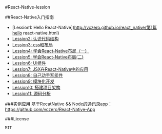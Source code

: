 #React-Native-lession

##React-Native入门指南

+ [Lession1: Hello React-Native](http://vczero.github.io/react_native/第1篇hello react-native.html)
+ [Lession2: 认识代码结构](http://vczero.github.io/react_native/第2篇认识代码结构.html)
+ [Lession3: css和布局](http://vczero.github.io/react_native/第3篇css和布局.html)
+ [Lession4: 学会React-Native布局（一）](http://vczero.github.io/react_native/第4篇学会react-native布局.html)
+ [Lession5: 学会React-Native布局(二)](http://vczero.github.io/react_native/第4篇react-native布局实战（二）.html)
+ [Lession6: UI组件](http://vczero.github.io/react_native/第5篇ui组件.html)
+ [Lession7: JSX在React-Native中的应用](http://vczero.github.io/react_native/第6篇jsx在react-native中的应用.html)
+ [Lession8: 自己动手写组件](http://vczero.github.io/react_native/%E7%AC%AC7%E7%AF%87%E5%8A%A8%E6%89%8B%E5%86%99%E7%BB%84%E4%BB%B6.html)
+ [Lession9: 模块化开发]()
+ [Lession10: 搭建项目架构]()
+ [Lession11: 源码分析]()


###实例应用
基于RecatNative && Node的通讯录app： https://github.com/vczero/React-Native-App

###License

	MIT
